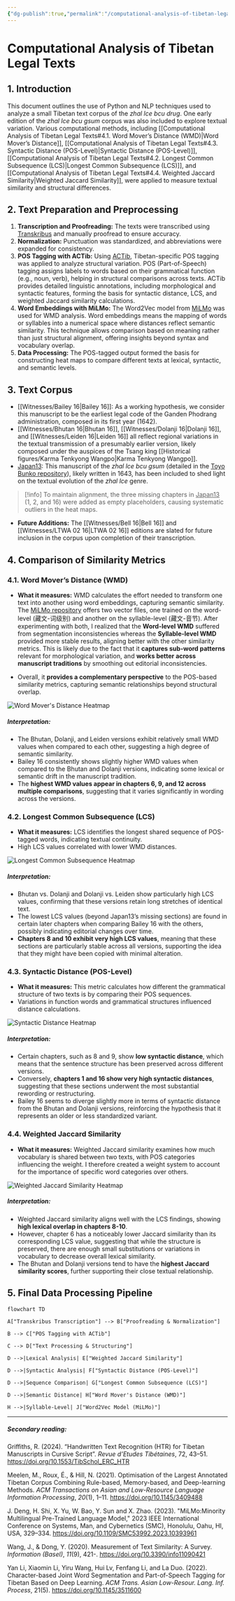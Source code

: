 ```yaml
---
{"dg-publish":true,"permalink":"/computational-analysis-of-tibetan-legal-texts/"}
---
```


# Computational Analysis of Tibetan Legal Texts
## 1. Introduction
This document outlines the use of Python and NLP techniques used to analyze a small  Tibetan text corpus of the *zhal lce bcu drug*. One early edition of the *zhal lce bcu gsum* corpus was also included to explore textual variation. 
Various computational methods, including [[Computational Analysis of Tibetan Legal Texts#4.1. Word Mover’s Distance (WMD)\|Word Mover’s Distance]], [[Computational Analysis of Tibetan Legal Texts#4.3. Syntactic Distance (POS-Level)\|Syntactic Distance (POS-Level)]], [[Computational Analysis of Tibetan Legal Texts#4.2. Longest Common Subsequence (LCS)\|Longest Common Subsequence (LCS)]], and [[Computational Analysis of Tibetan Legal Texts#4.4. Weighted Jaccard Similarity\|Weighted Jaccard Similarity]], were applied to measure textual similarity and structural differences.


## 2. Text Preparation and Preprocessing

1. **Transcription and Proofreading:** The texts were transcribed using [Transkribus](https://readcoop.eu/transkribus/) and manually proofread to ensure accuracy.
2. **Normalization:** Punctuation was standardized, and abbreviations were expanded for consistency.
3. **POS Tagging with ACTib:** Using [ACTib](https://github.com/lothelanor/actib), Tibetan-specific POS tagging was applied to analyze structural variation. POS (Part-of-Speech) tagging assigns labels to words based on their grammatical function (e.g., noun, verb), helping in structural comparisons across texts. 
   ACTib provides detailed linguistic annotations, including morphological and syntactic features, forming the basis for syntactic distance, LCS, and weighted Jaccard similarity calculations.
4. **Word Embeddings with MiLMo:** The Word2Vec model from [MiLMo](https://huggingface.co/CMLI-NLP/MiLMo) was used for WMD analysis. 
   Word embeddings means the mapping of words or syllables into a numerical space where distances reflect semantic similarity. This technique allows comparison based on meaning rather than just structural alignment, offering insights beyond syntax and vocabulary overlap.
5. **Data Processing:** The POS-tagged output formed the basis for constructing heat maps to compare different texts at lexical, syntactic, and semantic levels.


## 3. Text Corpus
- [[Witnesses/Bailey 16\|Bailey 16]]: As a working hypothesis, we consider this manuscript to be the earliest legal code of the Ganden Phodrang administration, composed in its first year (1642).
- [[Witnesses/Bhutan 16\|Bhutan 16]], [[Witnesses/Dolanji 16\|Dolanji 16]], and [[Witnesses/Leiden 16\|Leiden 16]]  all reflect regional variations in the textual transmission of a presumably earlier version, likely composed under the auspices of the Tsang king [[Historical figures/Karma Tenkyong Wangpo\|Karma Tenkyong Wangpo]].
- <u>Japan13</u>: This manuscript of the *zhal lce bcu gsum* (detailed in the [Toyo Bunko repository](https://toyo-bunko.repo.nii.ac.jp/records/7448)<u></u>), likely written in 1643, has been included to shed light on the textual evolution of the *zhal lce* genre. 

> [!info]
> To maintain alignment, the three missing chapters in <u>Japan13</u> (1, 2, and 16) were added as empty placeholders, causing systematic outliers in the heat maps. 
- **Future Additions:** The [[Witnesses/Bell 16\|Bell 16]] and [[Witnesses/LTWA 02 16\|LTWA 02 16]] editions are slated for future inclusion in the corpus upon completion of their transcription. 



## 4. Comparison of Similarity Metrics


### 4.1. Word Mover’s Distance (WMD)
- **What it measures:** WMD calculates the effort needed to transform one text into another using word embeddings, capturing semantic similarity. 
  The [MiLMo repository](https://huggingface.co/CMLI-NLP/MiLMo)  offers two vector files, one trained on the word-level (藏文-词级别) and another on the syllable-level (藏文-音节). 
  After experimenting with both, I realized that the **Word-level WMD** suffered from segmentation inconsistencies whereas the **Syllable-level WMD** provided more stable results, aligning better with the other similarity metrics. This is likely due to the fact that it **captures sub-word patterns** relevant for morphological variation, and **works better across manuscript traditions** by smoothing out editorial inconsistencies.
  
- Overall, it **provides a complementary perspective** to the POS-based similarity metrics, capturing semantic relationships beyond structural overlap.

![Word Mover's Distance Heatmap](/img/user/assets/heatmap_wmd.png)

##### Interpretation:
  - The Bhutan, Dolanji, and Leiden versions exhibit relatively small WMD values when compared to each other, suggesting a high degree of semantic similarity.
  - Bailey 16 consistently shows slightly higher WMD values when compared to the Bhutan and Dolanji versions, indicating some lexical or semantic drift in the manuscript tradition.
  - The **highest WMD values appear in chapters 6, 9, and 12 across multiple comparisons**, suggesting that it varies significantly in wording across the versions.


### 4.2. Longest Common Subsequence (LCS)
- **What it measures:** LCS identifies the longest shared sequence of POS-tagged words, indicating textual continuity.
- High LCS values correlated with lower WMD distances.

![Longest Common Subsequence Heatmap](/img/user/assets/heatmap_lcs.png)

##### Interpretation:
  - Bhutan vs. Dolanji and Dolanji vs. Leiden show particularly high LCS values, confirming that these versions retain long stretches of identical text.
  - The lowest LCS values (beyond Japan13’s missing sections) are found in certain later chapters when comparing Bailey 16 with the others, possibly indicating editorial changes over time.
  - **Chapters 8 and 10 exhibit very high LCS values**, meaning that these sections are particularly stable across all versions, supporting the idea that they might have been copied with minimal alteration.


### 4.3. Syntactic Distance (POS-Level)
- **What it measures:** This metric calculates how different the grammatical structure of two texts is by comparing their POS sequences.
- Variations in function words and grammatical structures influenced distance calculations.

![Syntactic Distance Heatmap](/img/user/assets/heatmap_syntactic_distance.png)

##### Interpretation:
  - Certain chapters, such as 8 and 9, show **low syntactic distance**, which means that the sentence structure has been preserved across different versions.
  - Conversely, **chapters 1 and 16 show very high syntactic distances**, suggesting that these sections underwent the most substantial rewording or restructuring.
  - Bailey 16 seems to diverge slightly more in terms of syntactic distance from the Bhutan and Dolanji versions, reinforcing the hypothesis that it represents an older or less standardized variant.


### 4.4. Weighted Jaccard Similarity
- **What it measures:** Weighted Jaccard similarity examines how much vocabulary is shared between two texts, with POS categories influencing the weight.  I therefore created a weight system to account for the importance of specific word categories over others.

![Weighted Jaccard Similarity Heatmap](/img/user/assets/heatmap_weighted_jaccard.png)

##### Interpretation:
  - Weighted Jaccard similarity aligns well with the LCS findings, showing **high lexical overlap in chapters 8-10**.
  - However, chapter 6 has a noticeably lower Jaccard similarity than its corresponding LCS value, suggesting that while the structure is preserved, there are enough small substitutions or variations in vocabulary to decrease overall lexical similarity.
  - The Bhutan and Dolanji versions tend to have the **highest Jaccard similarity scores**, further supporting their close textual relationship.


## 5. Final Data Processing Pipeline

```mermaid
flowchart TD

A["Transkribus Transcription"] --> B["Proofreading & Normalization"]

B --> C["POS Tagging with ACTib"]

C --> D["Text Processing & Structuring"]

D -->|Lexical Analysis| E["Weighted Jaccard Similarity"]

D -->|Syntactic Analysis| F["Syntactic Distance (POS-Level)"]

D -->|Sequence Comparison| G["Longest Common Subsequence (LCS)"]

D -->|Semantic Distance| H["Word Mover's Distance (WMD)"]

H -->|Syllable-Level| J["Word2Vec Model (MiLMo)"]
```
---
##### Secondary reading:

Griffiths, R. (2024). “Handwritten Text Recognition (HTR) for Tibetan Manuscripts in Cursive Script”. *Revue d’Etudes Tibétaines*, 72, 43–51. https://doi.org/10.1553/TibSchol_ERC_HTR

Meelen, M., Roux, É., & Hill, N. (2021). Optimisation of the Largest Annotated Tibetan Corpus Combining Rule-based, Memory-based, and Deep-learning Methods. _ACM Transactions on Asian and Low-Resource Language Information Processing_, _20_(1), 1–11. https://doi.org/10.1145/3409488

J. Deng, H. Shi, X. Yu, W. Bao, Y. Sun and X. Zhao. (2023). "MiLMo:Minority Multilingual Pre-Trained Language Model," 2023 IEEE International Conference on Systems, Man, and Cybernetics (SMC), Honolulu, Oahu, HI, USA, 329–334. https://doi.org/10.1109/SMC53992.2023.10393961

Wang, J., & Dong, Y. (2020). Measurement of Text Similarity: A Survey. _Information (Basel)_, _11_(9), 421-. https://doi.org/10.3390/info11090421

Yan Li, Xiaomin Li, Yiru Wang, Hui Lv, Fenfang Li, and La Duo. (2022). Character-based Joint Word Segmentation and Part-of-Speech Tagging for Tibetan Based on Deep Learning. *ACM Trans. Asian Low-Resour. Lang. Inf. Process*, 21(5). https://doi.org/10.1145/3511600